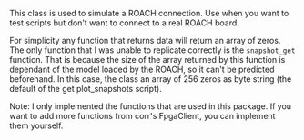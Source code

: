 This class is used to simulate a ROACH connection. Use when you want to test scripts but don't want to connect to a real ROACH board. 

For simplicity any function that returns data will return an array of zeros. The only function that I was unable to replicate correctly is the `snapshot_get` function. That is because the size of the array returned by this function is dependant of the model loaded by the ROACH, so it can't be predicted beforehand. In this case, the class an array of 256 zeros as byte string (the default of the get plot_snapshots script).

Note: I only implemented the functions that are used in this package. If you want to add more functions from corr's FpgaClient, you can implement them yourself.
